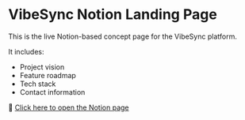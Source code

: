 # VibeSync Notion Landing Page

This is the live Notion-based concept page for the VibeSync platform.

It includes:
- Project vision
- Feature roadmap
- Tech stack
- Contact information

🔗 [Click here to open the Notion page](https://www.notion.so/204cd9f19350806b8438eebd2f6d0504?source=copy_link)
